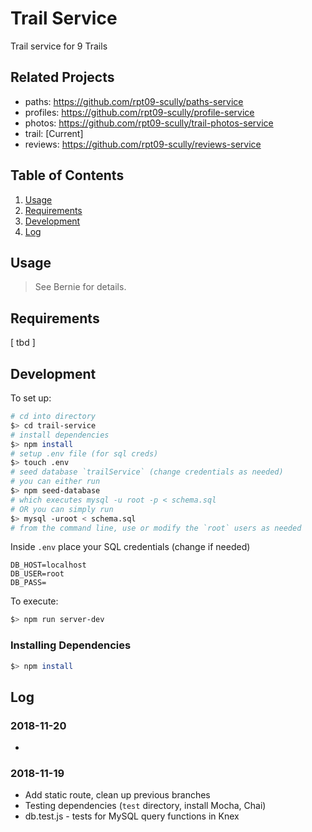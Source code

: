 # Trail Service

Trail service for 9 Trails

## Related Projects

* paths: https://github.com/rpt09-scully/paths-service
* profiles: https://github.com/rpt09-scully/profile-service
* photos: https://github.com/rpt09-scully/trail-photos-service
* trail:  [Current]
* reviews: https://github.com/rpt09-scully/reviews-service

## Table of Contents

1. [Usage](#Usage)
2. [Requirements](#Requirements)
3. [Development](#Development)
4. [Log](#Log)

## Usage

> See Bernie for details.

## Requirements

[ tbd ]

## Development

To set up:

  ``` sh
  # cd into directory
  $> cd trail-service
  # install dependencies
  $> npm install
  # setup .env file (for sql creds)
  $> touch .env 
  # seed database `trailService` (change credentials as needed)  
  # you can either run  
  $> npm seed-database  
  # which executes mysql -u root -p < schema.sql  
  # OR you can simply run  
  $> mysql -uroot < schema.sql  
  # from the command line, use or modify the `root` users as needed
  ```

  Inside `.env` place your SQL credentials (change if needed)  
  ``` 
  DB_HOST=localhost
  DB_USER=root
  DB_PASS=
  ```

  To execute:

  ``` sh
  $> npm run server-dev
  ```

### Installing Dependencies

```sh
$> npm install
```

## Log

### 2018-11-20 

* 

### 2018-11-19 
* Add static route, clean up previous branches
* Testing dependencies (`test` directory, install Mocha, Chai)
* db.test.js - tests for MySQL query functions in Knex

